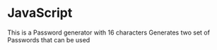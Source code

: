 # JavaScript

This is a Password generator with 16 characters
Generates two set of Passwords that can be used
